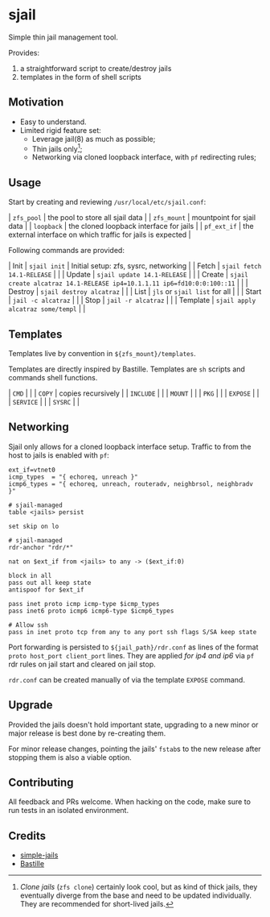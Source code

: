 # sjail

Simple thin jail management tool.

Provides:

1. a straightforward script to create/destroy jails
2. templates in the form of shell scripts

## Motivation

- Easy to understand.
- Limited rigid feature set:
  - Leverage jail(8) as much as possible;
  - Thin jails only[^1];
  - Networking via cloned loopback interface, with `pf` redirecting rules;

## Usage

Start by creating and reviewing `/usr/local/etc/sjail.conf`:

| `zfs_pool`  | the pool to store all sjail data                              |
| `zfs_mount` | mountpoint for sjail data                                     |
| `loopback`  | the cloned loopback interface for jails                       |
| `pf_ext_if` | the external interface on which traffic for jails is expected |

Following commands are provided:

| Init     | `sjail init`                                                            | Initial setup: zfs, sysrc, networking |
| Fetch    | `sjail fetch 14.1-RELEASE`                                              |                                       |
| Update   | `sjail update 14.1-RELEASE`                                             |                                       |
| Create   | `sjail create alcatraz 14.1-RELEASE ip4=10.1.1.11 ip6=fd10:0:0:100::11` |                                       |
| Destroy  | `sjail destroy alcatraz`                                                |                                       |
| List     | `jls` or `sjail list` for all                                           |                                       |
| Start    | `jail -c alcatraz`                                                      |                                       |
| Stop     | `jail -r alcatraz`                                                      |                                       |
| Template | `sjail apply alcatraz some/templ`                                       |                                       |

## Templates

Templates live by convention in `${zfs_mount}/templates`.

Templates are directly inspired by Bastille. Templates are `sh` scripts and
commands shell functions.

| `CMD`     |                    |
| `COPY`    | copies recursively |
| `INCLUDE` |                    |
| `MOUNT`   |                    |
| `PKG`     |                    |
| `EXPOSE`  |                    |
| `SERVICE` |                    |
| `SYSRC`   |                    |

## Networking

Sjail only allows for a cloned loopback interface setup. Traffic to from the
host to jails is enabled with `pf`:

```
ext_if=vtnet0
icmp_types  = "{ echoreq, unreach }"
icmp6_types = "{ echoreq, unreach, routeradv, neighbrsol, neighbradv }"

# sjail-managed
table <jails> persist

set skip on lo

# sjail-managed
rdr-anchor "rdr/*"

nat on $ext_if from <jails> to any -> ($ext_if:0)

block in all
pass out all keep state
antispoof for $ext_if

pass inet proto icmp icmp-type $icmp_types
pass inet6 proto icmp6 icmp6-type $icmp6_types

# Allow ssh
pass in inet proto tcp from any to any port ssh flags S/SA keep state
```

Port forwarding is persisted to `${jail_path}/rdr.conf` as lines of the format
`proto host_port client_port` lines. They are applied *for ip4 and ip6* via
`pf` rdr rules on jail start and cleared on jail stop.

`rdr.conf` can be created manually of via the template `EXPOSE` command.

## Upgrade

Provided the jails doesn't hold important state, upgrading to a new minor or
major release is best done by re-creating them.

For minor release changes, pointing the jails' `fstab`s to the new release
after stopping them is also a viable option.

## Contributing

All feedback and PRs welcome. When hacking on the code, make sure to run tests
in an isolated environment.

## Credits

- [simple-jails](https://github.com/jpdasma/simple-jails)
- [Bastille](https://github.com/bastilleBSD/bastille)

[^1]: *Clone jails* (`zfs clone`) certainly look cool, but as kind of thick
    jails, they eventually diverge from the base and need to be updated
    individually. They are recommended for short-lived jails.
